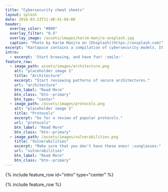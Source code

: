 ```yaml
---
title: "Cybersecurity cheat sheets"
layout: splash
date: 2016-03-23T11:48:41-04:00
header:
  overlay_color: "#000"
  overlay_filter: "0.5"
  overlay_image: /assets/images/karim-manjra-unsplash.jpg
  caption: "Photo by Karim Manjra on [Unsplash](https://unsplash.com)"
excerpt: "Kartapuce contains a compilation of cybersecurity models. It deals with architecture, protocols and vulnerabilities."
intro: 
  - excerpt: 'Start browsing, and have fun! :smile:'
feature_row:
  - image_path: assets/images/architecture.png
    alt: "placeholder image 1"
    title: "Architecture"
    excerpt: "Start reviewing patterns of secure architectures."
    url: "architecture"
    btn_label: "Read More"
    btn_class: "btn--primary"
    btn_type: "center"
  - image_path: /assets/images/protocols.png
    alt: "placeholder image 2"
    title: "Protocols"
    excerpt: "Go for a review of popular protocols."
    url: "protocols"
    btn_label: "Read More"
    btn_class: "btn--primary"
  - image_path: /assets/images/vulnerabilities.png
    title: "Vulnerabilities"
    excerpt: "Make sure that you don't have these ones! :sunglasses:"
    url: "vulnerabilities"
    btn_label: "Read More"
    btn_class: "btn--primary"
---
```


{% include feature_row id="intro" type="center" %}

{% include feature_row %}
